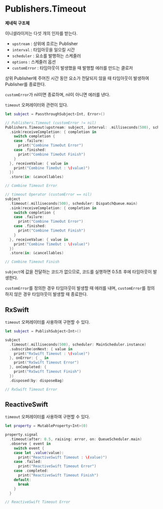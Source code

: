 # Publishers.Timeout

**제네릭 구조체**

이니셜라이저는 다섯 개의 인자를 받는다.

- `upstream` : 상위에 흐르는 Publisher
- `interval` : 타임아웃을 일으킬 시간
- `scheduler` : 요소를 발행하는 스케줄러
- `options` : 스케줄러 옵션
- `customError` : 타임아웃이 발생했을 때 발행할 에러를 만드는 클로저

상위 Publisher에 주어진 시간 동안 요소가 전달되지 않을 때 타임아웃이 발생하여 Publisher를 종료한다.

`customError`가 nil이면 종료하며, nil이 아니면 에러를 낸다.

`timeout` 오퍼레이터와 관련이 있다.

```swift
let subject = PassthroughSubject<Int, Error>()

// Publishers.Timeout (customError != nil)
Publishers.Timeout(upstream: subject, interval: .milliseconds(500), scheduler: DispatchQueue.main, options: nil) { error }
  .sink(receiveCompletion: { completion in
    switch completion {
    case .failure:
      print("Combine TimeOut Error")
    case .finished:
      print("Combine TimeOut Finish")
    }
  }, receiveValue: { value in
    print("Combine TimeOut : \(value)")
  })
  .store(in: &cancellables)

// Combine Timeout Error

// timeout Operator (customError == nil)
subject
  .timeout(.milliseconds(500), scheduler: DispatchQueue.main)
  .sink(receiveCompletion: { completion in
    switch completion {
    case .failure:
      print("Combine TimeOut Error")
    case .finished:
      print("Combine TimeOut Finish")
    }
  }, receiveValue: { value in
    print("Combine TimeOut : \(value)")
  })
  .store(in: &cancellables)

// Combine Timeout Finish
```

`subject`에 값을 전달하는 코드가 없으므로, 코드를 실행하면 0.5초 후에 타임아웃이 발생한다.

`customError`를 정의한 경우 타임아웃이 발생할 때 에러를 내며, `customError`를 정의하지 않은 경우 타임아웃이 발생할 때 종료한다.

## RxSwift

`timeout` 오퍼레이터를 사용하여 구현할 수 있다.

```swift
let subject = PublishSubject<Int>()

subject
  .timeout(.milliseconds(500), scheduler: MainScheduler.instance)
  .subscribe(onNext: { value in
    print("RxSwift Timeout : \(value)")
  }, onError: { _ in
    print("RxSwift Timeout Error")
  }, onCompleted: {
    print("RxSwift Timeout Finish")
  })
  .disposed(by: disposeBag)

// RxSwift Timeout Error
```

## ReactiveSwift

`timeout` 오퍼레이터를 사용하여 구현할 수 있다.

```swift
let property = MutableProperty<Int>(0)

property.signal
  .timeout(after: 0.5, raising: error, on: QueueScheduler.main)
  .observe { event in
    switch event {
    case let .value(value):
      print("ReactiveSwift Timeout : \(value)")
    case .failed:
      print("ReactiveSwift Timeout Error")
    case .completed:
      print("ReactiveSwift Timeout Finish")
    default:
      break
    }
  }

// ReactiveSwift Timeout Error
```